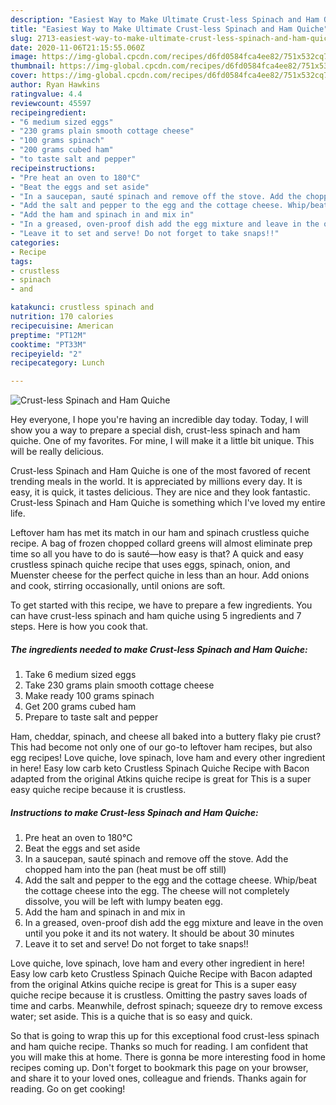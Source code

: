```yaml
---
description: "Easiest Way to Make Ultimate Crust-less Spinach and Ham Quiche"
title: "Easiest Way to Make Ultimate Crust-less Spinach and Ham Quiche"
slug: 2713-easiest-way-to-make-ultimate-crust-less-spinach-and-ham-quiche
date: 2020-11-06T21:15:55.060Z
image: https://img-global.cpcdn.com/recipes/d6fd0584fca4ee82/751x532cq70/crust-less-spinach-and-ham-quiche-recipe-main-photo.jpg
thumbnail: https://img-global.cpcdn.com/recipes/d6fd0584fca4ee82/751x532cq70/crust-less-spinach-and-ham-quiche-recipe-main-photo.jpg
cover: https://img-global.cpcdn.com/recipes/d6fd0584fca4ee82/751x532cq70/crust-less-spinach-and-ham-quiche-recipe-main-photo.jpg
author: Ryan Hawkins
ratingvalue: 4.4
reviewcount: 45597
recipeingredient:
- "6 medium sized eggs"
- "230 grams plain smooth cottage cheese"
- "100 grams spinach"
- "200 grams cubed ham"
- "to taste salt and pepper"
recipeinstructions:
- "Pre heat an oven to 180°C"
- "Beat the eggs and set aside"
- "In a saucepan, sauté spinach and remove off the stove. Add the chopped ham into the pan (heat must be off still)"
- "Add the salt and pepper to the egg and the cottage cheese. Whip/beat the cottage cheese into the egg. The cheese will not completely dissolve, you will be left with lumpy beaten egg."
- "Add the ham and spinach in and mix in"
- "In a greased, oven-proof dish add the egg mixture and leave in the oven until you poke it and its not watery. It should be about 30 minutes"
- "Leave it to set and serve! Do not forget to take snaps!!"
categories:
- Recipe
tags:
- crustless
- spinach
- and

katakunci: crustless spinach and 
nutrition: 170 calories
recipecuisine: American
preptime: "PT12M"
cooktime: "PT33M"
recipeyield: "2"
recipecategory: Lunch

---
```



![Crust-less Spinach and Ham Quiche](https://img-global.cpcdn.com/recipes/d6fd0584fca4ee82/751x532cq70/crust-less-spinach-and-ham-quiche-recipe-main-photo.jpg)

Hey everyone, I hope you're having an incredible day today. Today, I will show you a way to prepare a special dish, crust-less spinach and ham quiche. One of my favorites. For mine, I will make it a little bit unique. This will be really delicious.

Crust-less Spinach and Ham Quiche is one of the most favored of recent trending meals in the world. It is appreciated by millions every day. It is easy, it is quick, it tastes delicious. They are nice and they look fantastic. Crust-less Spinach and Ham Quiche is something which I've loved my entire life.

Leftover ham has met its match in our ham and spinach crustless quiche recipe. A bag of frozen chopped collard greens will almost eliminate prep time so all you have to do is sauté—how easy is that? A quick and easy crustless spinach quiche recipe that uses eggs, spinach, onion, and Muenster cheese for the perfect quiche in less than an hour. Add onions and cook, stirring occasionally, until onions are soft.


To get started with this recipe, we have to prepare a few ingredients. You can have crust-less spinach and ham quiche using 5 ingredients and 7 steps. Here is how you cook that.

<!--inarticleads1-->

##### The ingredients needed to make Crust-less Spinach and Ham Quiche:

1. Take 6 medium sized eggs
1. Take 230 grams plain smooth cottage cheese
1. Make ready 100 grams spinach
1. Get 200 grams cubed ham
1. Prepare to taste salt and pepper


Ham, cheddar, spinach, and cheese all baked into a buttery flaky pie crust? This had become not only one of our go-to leftover ham recipes, but also egg recipes! Love quiche, love spinach, love ham and every other ingredient in here! Easy low carb keto Crustless Spinach Quiche Recipe with Bacon adapted from the original Atkins quiche recipe is great for This is a super easy quiche recipe because it is crustless. 

<!--inarticleads2-->

##### Instructions to make Crust-less Spinach and Ham Quiche:

1. Pre heat an oven to 180°C
1. Beat the eggs and set aside
1. In a saucepan, sauté spinach and remove off the stove. Add the chopped ham into the pan (heat must be off still)
1. Add the salt and pepper to the egg and the cottage cheese. Whip/beat the cottage cheese into the egg. The cheese will not completely dissolve, you will be left with lumpy beaten egg.
1. Add the ham and spinach in and mix in
1. In a greased, oven-proof dish add the egg mixture and leave in the oven until you poke it and its not watery. It should be about 30 minutes
1. Leave it to set and serve! Do not forget to take snaps!!


Love quiche, love spinach, love ham and every other ingredient in here! Easy low carb keto Crustless Spinach Quiche Recipe with Bacon adapted from the original Atkins quiche recipe is great for This is a super easy quiche recipe because it is crustless. Omitting the pastry saves loads of time and carbs. Meanwhile, defrost spinach; squeeze dry to remove excess water; set aside. This is a quiche that is so easy and quick. 

So that is going to wrap this up for this exceptional food crust-less spinach and ham quiche recipe. Thanks so much for reading. I am confident that you will make this at home. There is gonna be more interesting food in home recipes coming up. Don't forget to bookmark this page on your browser, and share it to your loved ones, colleague and friends. Thanks again for reading. Go on get cooking!
